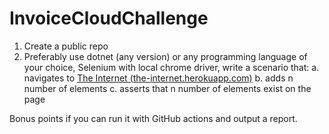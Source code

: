 # InvoiceCloudChallenge

1. Create a public repo
2. Preferably use dotnet (any version) or any programming language of your choice, Selenium with local chrome driver, write a scenario that:
              a. navigates to [The Internet (the-internet.herokuapp.com)](https://nam11.safelinks.protection.outlook.com/?url=https%3A%2F%2Fthe-internet.herokuapp.com%2Fadd_remove_elements%2F&data=05%7C01%7Ckbush%40engagesmart.com%7Cef2d7ce712c641813fce08da39ad6fcc%7C6ee1d96e4c9042a8be8af94078515d91%7C0%7C0%7C637885714312869839%7CUnknown%7CTWFpbGZsb3d8eyJWIjoiMC4wLjAwMDAiLCJQIjoiV2luMzIiLCJBTiI6Ik1haWwiLCJXVCI6Mn0%3D%7C3000%7C%7C%7C&sdata=CMNdgTqpOY%2B6OXex4jP8VnO3mWNzqKfwRi4ILbbxZQI%3D&reserved=0)
              b. adds n number of elements
              c. asserts that n number of elements exist on the page
              
Bonus points if you can run it with GitHub actions and output a report.
